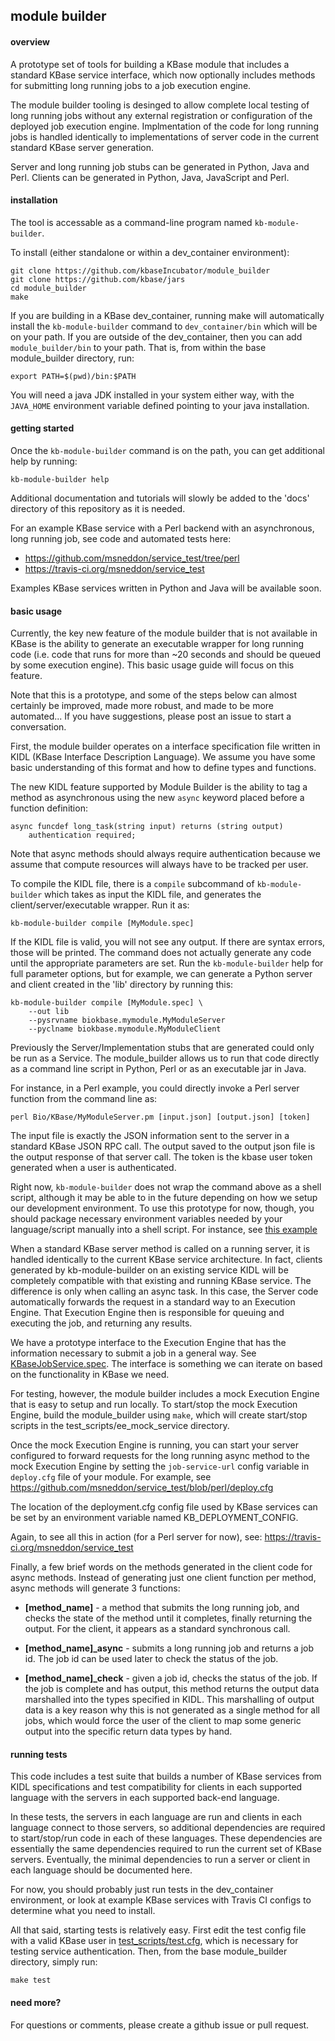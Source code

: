 ## module builder

#### overview

A prototype set of tools for building a KBase module that includes a
standard KBase service interface, which now optionally includes methods
for submitting long running jobs to a job execution engine.

The module builder tooling is desinged to allow complete local testing
of long running jobs without any external registration or configuration
of the deployed job execution engine.  Implmentation of the code for
long running jobs is handled identically to implementations of server
code in the current standard KBase server generation.

Server and long running job stubs can be generated in Python, Java and
Perl.  Clients can be generated in Python, Java, JavaScript and Perl.


#### installation

The tool is accessable as a command-line program named `kb-module-builder`.

To install (either standalone or within a dev_container environment):

    git clone https://github.com/kbaseIncubator/module_builder
    git clone https://github.com/kbase/jars
    cd module_builder
    make

If you are building in a KBase dev_container, running make will
automatically install the `kb-module-builder` command to `dev_container/bin`
which will be on your path.  If you are outside of the dev_container,
then you can add `module_builder/bin` to your path.  That is, from within
the base module_builder directory, run:

    export PATH=$(pwd)/bin:$PATH

You will need a java JDK installed in your system either way, with the 
`JAVA_HOME` environment variable defined pointing to your java installation.


#### getting started

Once the `kb-module-builder` command is on the path, you can get additional
help by running:

    kb-module-builder help

Additional documentation and tutorials will slowly be added to the 'docs' 
directory of this repository as it is needed.

For an example KBase service with a Perl backend with an asynchronous, long
running job, see code and automated tests here:

  -  https://github.com/msneddon/service_test/tree/perl
  -  https://travis-ci.org/msneddon/service_test

Examples KBase services written in Python and Java will be available soon.


#### basic usage

Currently, the key new feature of the module builder that is not available
in KBase is the ability to generate an executable wrapper for long running
code (i.e. code that runs for more than ~20 seconds and should be queued
by some execution engine).  This basic usage guide will focus on this feature.

Note that this is a prototype, and some of the steps below can almost certainly
be improved, made more robust, and made to be more automated...  If you have
suggestions, please post an issue to start a conversation. 

First, the module builder operates on a interface specification file written
in KIDL (KBase Interface Description Language).  We assume you have some
basic understanding of this format and how to define types and functions.

The new KIDL feature supported by Module Builder is the ability to tag a
method as asynchronous using the new `async` keyword placed before a
function definition:

    async funcdef long_task(string input) returns (string output)
        authentication required;

Note that async methods should always require authentication because we
assume that compute resources will always have to be tracked per user.

To compile the KIDL file, there is a `compile` subcommand of `kb-module-builder`
which takes as input the KIDL file, and generates the client/server/executable
wrapper.  Run it as:

    kb-module-builder compile [MyModule.spec]

If the KIDL file is valid, you will not see any output.  If there are syntax
errors, those will be printed.  The command does not actually generate any
code until the appropriate parameters are set. Run the `kb-module-builder`
help for full parameter options, but for example, we can generate a Python
server and client created in the 'lib' directory by running this:

    kb-module-builder compile [MyModule.spec] \
        --out lib
        --pysrvname biokbase.mymodule.MyModuleServer
        --pyclname biokbase.mymodule.MyModuleClient

Previously the Server/Implementation stubs that are generated could only be
run as a Service.  The module_builder allows us to run that code directly
as a command line script in Python, Perl or as an executable jar in Java.

For instance, in a Perl example, you could directly invoke a Perl server
function from the command line as:

    perl Bio/KBase/MyModuleServer.pm [input.json] [output.json] [token]

The input file is exactly the JSON information sent to the server in a
standard KBase JSON RPC call.  The output saved to the output json file 
is the output response of that server call.  The token is the kbase user
token generated when a user is authenticated.

Right now, `kb-module-builder` does not wrap the command above as a
shell script, although it may be able to in the future depending on how
we setup our development environment.  To use this prototype for now, 
though, you should package necessary environment variables needed by
your language/script manually into a shell script. For instance, see
[this example](https://github.com/msneddon/service_test/blob/perl/Makefile#L40)

When a standard KBase server method is called on a running server, it
is handled identically to the current KBase service architecture.  In fact,
clients generated by kb-module-builder on an existing service KIDL will
be completely compatible with that existing and running KBase service.  The
difference is only when calling an async task.  In this case, the Server
code automatically forwards the request in a standard way to an Execution
Engine.  That Execution Engine then is responsible for queuing and executing
the job, and returning any results.

We have a prototype interface to the Execution Engine that has the information
necessary to submit a job in a general way.  See [KBaseJobService.spec](/KBaseJobService.spec).
The interface is something we can iterate on based on the functionality in KBase
we need.

For testing, however, the module builder includes a mock Execution Engine that
is easy to setup and run locally.  To start/stop the mock Execution Engine, build
the module_builder using `make`, which will create start/stop scripts in the
test_scripts/ee_mock_service directory.

Once the mock Execution Engine is running, you can start your server configured
to forward requests for the long running async method to the mock Execution Engine
by setting the `job-service-url` config variable in `deploy.cfg` file of your
module.  For example, see https://github.com/msneddon/service_test/blob/perl/deploy.cfg

The location of the deployment.cfg config file used by KBase services can be set
by an environment variable named KB_DEPLOYMENT_CONFIG.

Again, to see all this in action (for a Perl server for now), see: 
https://travis-ci.org/msneddon/service_test

Finally, a few brief words on the methods generated in the client code for
async methods.  Instead of generating just one client function per method,
async methods will generate 3 functions:

- **[method_name]** - a method that submits the long running job, and checks
  the state of the method until it completes, finally returning the output.
      For the client, it appears as a standard synchronous call.

- **[method_name]_async** - submits a long running job and returns a job
  id.  The job id can be used later to check the status of the job.

- **[method_name]_check** - given a job id, checks the status of the job. If
  the job is complete and has output, this method returns the output
  data marshalled into the types specified in KIDL.  This marshalling of
  output data is a key reason why this is not generated as a single method
  for all jobs, which would force the user of the client to map some generic
  output into the specific return data types by hand.


#### running tests

This code includes a test suite that builds a number of KBase services from 
KIDL specifications and test compatibility for clients in each supported 
language with the servers in each supported back-end language.

In these tests, the servers in each language are run and clients in each
language connect to those servers, so additional dependencies are required
to start/stop/run code in each of these languages.  These dependencies are
essentially the same dependencies required to run the current set of KBase
servers.  Eventually, the minimal dependencies to run a server or client
in each language should be documented here.

For now, you should probably just run tests in the dev_container environment,
or look at example KBase services with Travis CI configs to determine what you
need to install.

All that said, starting tests is relatively easy.  First edit the test config
file with a valid KBase user in [test_scripts/test.cfg](test_scripts/test.cfg),
which is necessary for testing service authentication.  Then, from the base 
module_builder directory, simply run:

    make test


#### need more?

For questions or comments, please create a github issue or pull request.

